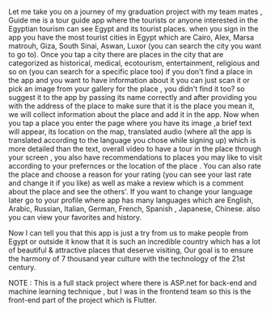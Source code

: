 Let me take you on a journey of my graduation project with my team mates , Guide me is a tour guide app where the tourists or anyone interested in the Egyptian tourism can see Egypt and its tourist places.
when you sign in the app you have the most tourist cities in Egypt which are Cairo, Alex, Marsa matrouh, Giza, South Sinai, Aswan, Luxor (you can search the city you want to go to). Once you tap a city
there are places in the city that are categorized as historical, medical, ecotourism, entertainment, religious and so on (you can search for a specific place too) if you don't find a place in the app and you want to 
have information about it you can just scan it or pick an image from your gallery for the place , you didn't find it too? so suggest it to the app by passing its name correctly and after providing you with the address 
of the place to make sure that it is the place you mean it, we will collect information about the place and add it in the app. Now when you tap a place you enter the page where you have its image ,a brief text 
will appear, its location on the map, translated audio (where all the app is translated according to the language you chose while signing up) which is more detailed than the text, overall video to have a tour in the 
place through your screen , you also have recommendations to places you may like to visit according to your prefernces or the location of the place . You can also rate the place and choose a reason for your rating 
(you can see your last rate and change it if you like) as well as make a review which is a comment about the place and see the others'. If you want to change your language later go to your profile where app has many
languages which are English, Arabic, Russian, Italian, German, French, Spanish , Japanese, Chinese. also you can view your favorites and history.

Now I can tell you that this app is just a try from us to make people from Egypt or outside it know that it is such an incredible country which has a lot of beautiful & attractive places that deserve visiting, 
Our goal is to ensure the harmony of 7 thousand year culture with the technology of the 21st century.

NOTE : This is a full stack project where there is ASP.net for back-end and machine learning technique , but I was in the frontend team so this is the front-end part of the project which is Flutter.
